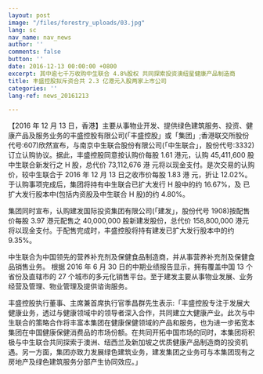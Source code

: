 ```yaml
---
layout: post
image: "/files/forestry_uploads/03.jpg"
lang: sc
nav_name: nav_news
author: ''
comments: false
button: ''
date: 2016-12-13 00:00:00 +0800
excerpt: 其中逾七千万收购中生联合 4.8%股权 共同探索投资澳纽星健康产品制造商
title: 丰盛控股拟斥资合共 2.3 亿港元入股两家上市公司
categories: ''
lang-ref: news_20161213

---
```

【2016 年 12 月 13 日，香港】主要从事物业开发、提供绿色建筑服务、投资、健康产品及服务业务的丰盛控股有限公司(「丰盛控股」或「集团」;香港联交所股份代号:607)欣然宣布，与南京中生联合股份有限公司(「中生联合」，股份代号:3332)订立认购协议。据此，丰盛控股同意按认购价每股 1.61 港元，认购 45,411,600 股中生联合新发行之 H 股，总代价 73,112,676 港 元将以现金支付。是次交易的认购价，较中生联合于 2016 年 12 月 13 日之收市价每股 1.83 港 元，折让 12.02%。于认购事项完成后，集团将持有中生联合已扩大发行 H 股中的约 16.67%，及 已扩大发行股本中(包括内资股及中生联合 H 股)的约 4.80%。

集团同时宣布，认购建发国际投资集团有限公司(「建发」，股份代号 1908)按配售价每股 3.97 港元配售之 40,000,000 股新建发股份，总代价 158,800,000 港元将以现金支付。于配售完成时，丰盛控股将持有建发已扩大发行股本中的约 9.35%。

中生联合为中国领先的营养补充剂及保健食品制造商，并从事营养补充剂及保健食品销售业务。 根据 2016 年 6 月 30 日的中期业绩报告显示，拥有覆盖中国 13 个省份及直辖市的 27 个城市的多元化销售平台。至于建发主要从事物业发展、业务经营及管理、物业管理及提供谘询服务。

丰盛控股执行董事、主席兼首席执行官季昌群先生表示:「丰盛控股专注于发展大健康业务，透过与健康领域中的领导者深入合作，共同建立大健康产业。此次与中生联合的策略合作将丰富本集团在健康保健领域的产品和服务，也为进一步拓宽本集团在中国健康保健消费品的市场份额。在共同开拓中国市场的同时，本集团将积极与中生联合共同探索于澳洲、纽西兰及新加坡之优质健康产品制造商的投资机遇。另一方面，集团亦致力发展绿色建筑业务，建发集团之业务可与本集团现有之房地产及绿色建筑服务分部产生协同效应。」
